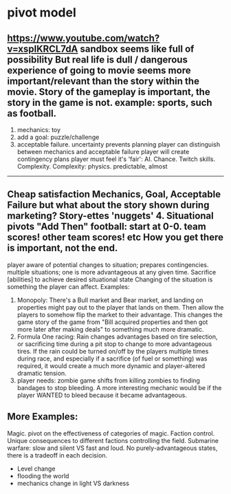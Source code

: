 # pivot model
https://www.youtube.com/watch?v=xsplKRCL7dA
sandbox seems like full of possibility
But real life is dull / dangerous
experience of going to movie seems more important/relevant than the story within the movie.
Story of the gameplay is important, the story in the game is not.
example: sports, such as football.
---
1. mechanics: toy
2. add a goal: puzzle/challenge
3. acceptable failure.
  uncertainty
  prevents planning
player can distinguish between mechanics and acceptable failure
player will create contingency plans
player must feel it's 'fair': AI. Chance. Twitch skills. Complexity.
Complexity: physics. predictable, almost
---
Cheap satisfaction
Mechanics, Goal, Acceptable Failure
but what about the story shown during marketing?
Story-ettes 'nuggets'
4. Situational pivots
"Add Then"
football: start at 0-0. team scores! other team scores! etc
How you get there is important, not the end.
---
player aware of potential changes to situation; prepares contingencies.
multiple situations; one is more advantageous at any given time.
Sacrifice [abilities] to achieve desired situational state
Changing of the situation is something the player can affect.
Examples:
1. Monopoly: There's a Bull market and Bear market, and landing on properties might pay out to the player that lands on them. Then allow the players to somehow flip the market to their advantage. This changes the game story of the game from "Bill acquired properties and then got more later after making deals" to something much more dramatic.
2. Formula One racing: Rain changes advantages based on tire selection, or sacrificing time during a pit stop to change to more advantageous tires. If the rain could be turned on/off by the players multiple times during race, and especially if a sacrifice (of fuel or something) was required, it would create a much more dynamic and player-altered dramatic tension.
4. player needs: zombie game shifts from killing zombies to finding bandages to stop bleeding. A more interesting mechanic would be if the player WANTED to bleed because it became advantageous.
## More Examples:
Magic. pivot on the effectiveness of categories of magic.
Faction control. Unique consequences to different factions controlling the field.
Submarine warfare: slow and silent VS fast and loud. No purely-advantageous states, there is a tradeoff in each decision.
* Level change
* flooding the world
* mechanics change in light VS darkness
